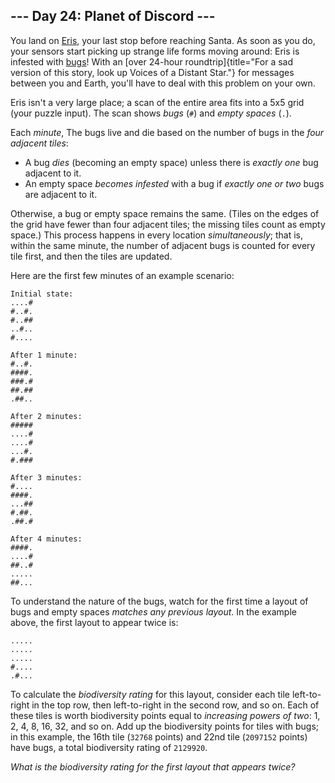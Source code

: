 ## \-\-- Day 24: Planet of Discord \-\--

You land on [Eris](https://en.wikipedia.org/wiki/Eris_(dwarf_planet)),
your last stop before reaching Santa. As soon as you do, your sensors
start picking up strange life forms moving around: Eris is infested with
[bugs](https://www.nationalgeographic.org/thisday/sep9/worlds-first-computer-bug/)!
With an [over 24-hour
roundtrip]{title="For a sad version of this story, look up Voices of a Distant Star."}
for messages between you and Earth, you\'ll have to deal with this
problem on your own.

Eris isn\'t a very large place; a scan of the entire area fits into a
5x5 grid (your puzzle input). The scan shows *bugs* (`#`) and *empty
spaces* (`.`).

Each *minute*, The bugs live and die based on the number of bugs in the
*four adjacent tiles*:

-   A bug *dies* (becoming an empty space) unless there is *exactly one*
    bug adjacent to it.
-   An empty space *becomes infested* with a bug if *exactly one or two*
    bugs are adjacent to it.

Otherwise, a bug or empty space remains the same. (Tiles on the edges of
the grid have fewer than four adjacent tiles; the missing tiles count as
empty space.) This process happens in every location *simultaneously*;
that is, within the same minute, the number of adjacent bugs is counted
for every tile first, and then the tiles are updated.

Here are the first few minutes of an example scenario:

    Initial state:
    ....#
    #..#.
    #..##
    ..#..
    #....

    After 1 minute:
    #..#.
    ####.
    ###.#
    ##.##
    .##..

    After 2 minutes:
    #####
    ....#
    ....#
    ...#.
    #.###

    After 3 minutes:
    #....
    ####.
    ...##
    #.##.
    .##.#

    After 4 minutes:
    ####.
    ....#
    ##..#
    .....
    ##...

To understand the nature of the bugs, watch for the first time a layout
of bugs and empty spaces *matches any previous layout*. In the example
above, the first layout to appear twice is:

    .....
    .....
    .....
    #....
    .#...

To calculate the *biodiversity rating* for this layout, consider each
tile left-to-right in the top row, then left-to-right in the second row,
and so on. Each of these tiles is worth biodiversity points equal to
*increasing powers of two*: 1, 2, 4, 8, 16, 32, and so on. Add up the
biodiversity points for tiles with bugs; in this example, the 16th tile
(`32768` points) and 22nd tile (`2097152` points) have bugs, a total
biodiversity rating of `2129920`.

*What is the biodiversity rating for the first layout that appears
twice?*
